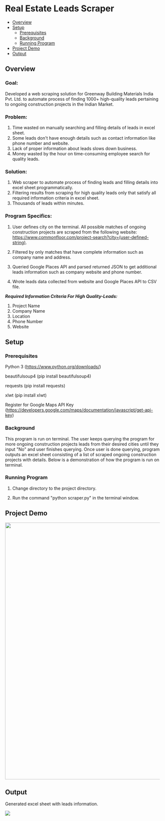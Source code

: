 Real Estate Leads Scraper
=======

- [Overview](#Overview)
- [Setup](#Setup)
    - [Prerequisites](#Prerequisites)
    - [Background](#Background)
    - [Running Program](#Running-Program)
- [Project Demo](#Project-Demo)
- [Output](#Output)

Overview
------

### Goal:

Developed a web scraping solution for Greenway Building Materials India Pvt. Ltd. to automate process of finding 1000+ high-quality leads pertaining to ongoing construction projects in the Indian Market. 

### Problem: 
1) Time wasted on manually searching and filling details of leads in excel sheet.
2) Some leads don't have enough details such as contact information like phone number and website.
3) Lack of proper information about leads slows down business.
4) Money wasted by the hour on time-consuming employee search for quality leads.

### Solution:
1) Web scraper to automate process of finding leads and filling details into excel sheet programmatically.
2) Filtering results from scraping for high quality leads only that satisfy all required information criteria in excel sheet.
3) Thousands of leads within minutes.

### Program Specifics:
1) User defines city on the terminal. All possible matches of ongoing construction projects are scraped from the following website: https://www.commonfloor.com/project-search?city=(user-defined-string).

2) Filtered by only matches that have complete information such as company name and address.

2) Queried Google Places API and parsed returned JSON to get additional leads information such as company website and phone number.

3) Wrote leads data collected from website and Google Places API to CSV file.


___Required Information Criteria For High Quality-Leads:___
1) Project Name
2) Company Name
3) Location
4) Phone Number
5) Website 


Setup
------

### Prerequisites

Python 3                         (https://www.python.org/downloads/)

beautifulsoup4                   (pip install beautifulsoup4)

requests                         (pip install requests)
 
xlwt                             (pip install xlwt)

Register for Google Maps API Key (https://developers.google.com/maps/documentation/javascript/get-api-key)

### Background

This program is run on terminal. 
The user keeps querying the program for more ongoing construction projects leads from their desired cities until they input "No" and user finishes querying.
Once user is done querying, program outputs an excel sheet consisting of a list of scraped ongoing construction projects with details.
Below is a demonstration of how the program is run on terminal.

### Running Program

1) Change directory to the project directory.

2) Run the command "python scraper.py" in the terminal window.

Project Demo
------

<a href="https://drive.google.com/file/d/1EHvNf4dd2-uVrOHggmzPo-0Kx91FDUuA/view"><img src="https://asciinema.org/a/291902.png" width="836"/></a>

Output
------
Generated excel sheet with leads information.

![](images/output_img.png?raw=true)

